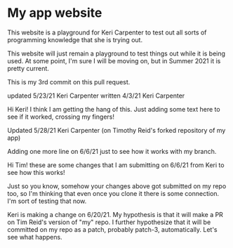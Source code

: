 # My app website

This website is a playground for Keri Carpenter to test out all sorts of programming knowledge that she is trying out.

This website will just remain a playground to test things out while it is being used.  At some point, I'm sure I will be moving on, but in Summer 2021 it is pretty current.

This is my 3rd commit on this pull request.

updated 5/23/21 Keri Carpenter
written 4/3/21 Keri Carpenter

Hi Keri! I think I am getting the hang of this.
Just adding some text here to see if it worked, crossing my fingers! 

Updated 5/28/21 Keri Carpenter (on Timothy Reid's forked repository of my app)

Adding one more line on 6/6/21 just to see how it works with my branch.

Hi Tim!  these are some changes that I am submitting on 6/6/21 from Keri to see how this works!

Just so you know, somehow your changes above got submitted on my repo too, so I'm thinking that even once you clone it there is some connection.  I'm sort of testing that now.

Keri is making a change on 6/20/21.  My hypothesis is that it will make a PR on Tim Reid's version of "my" repo.  I further hypothesize that it will be committed on my repo as a patch, probably patch-3, automatically.  Let's see what happens.
